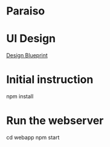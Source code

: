 # Paraiso

# UI Design

[Design Blueprint](https://www.figma.com/design/j3xCRf4yzz78vtkvK3QJZO/Untitled?node-id=0-1&t=BZNO1POTwUF3wrLO-0)

# Initial instruction

npm install

# Run the webserver

cd webapp
npm start
